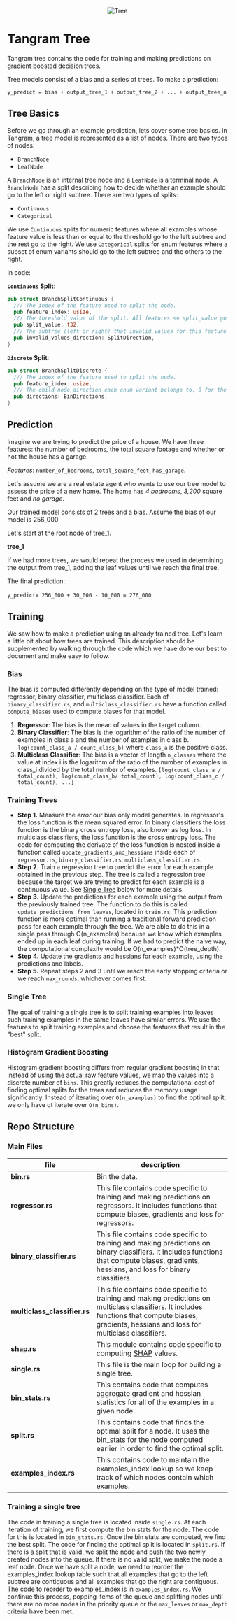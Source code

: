 <p align="center">
  <img src="tree.svg" title="Tree">
</p>

# Tangram Tree

Tangram tree contains the code for training and making predictions on gradient boosted decision trees.

Tree models consist of a bias and a series of trees. To make a prediction:

`y_predict = bias + output_tree_1 + output_tree_2 + ... + output_tree_n`

## Tree Basics

Before we go through an example prediction, lets cover some tree basics. In Tangram, a tree model is represented as a list of nodes. There are two types of nodes:

- `BranchNode`
- `LeafNode`

A `BranchNode` is an internal tree node and a `LeafNode` is a terminal node. A `BranchNode` has a split describing how to decide whether an example should go to the left or right subtree. There are two types of splits:

- `Continuous`
- `Categorical`

We use `Continuous` splits for numeric features where all examples whose feature value is less than or equal to the threshold go to the left subtree and the rest go to the right. We use `Categorical` splits for enum features where a subset of enum variants should go to the left subtree and the others to the right.

In code:

**`Continuous` Split**:

```rust
pub struct BranchSplitContinuous {
  /// The index of the feature used to split the node.
  pub feature_index: usize,
  /// The threshold value of the split. All features <= split_value go to the left subtree and all features  > split_value go to the right.
  pub split_value: f32,
  /// The subtree (left or right) that invalid values for this feature should go to.
  pub invalid_values_direction: SplitDirection,
}
```

**`Discrete` Split**:

```rust
pub struct BranchSplitDiscrete {
  /// The index of the feature used to split the node.
  pub feature_index: usize,
  /// The child node direction each enum variant belongs to, 0 for the left child and 1 for the right.
  pub directions: BinDirections,
}
```

## Prediction

Imagine we are trying to predict the price of a house. We have three features: the number of bedrooms, the total square footage and whether or not the house has a garage.

_Features_: `number_of_bedrooms`, `total_square_feet`, `has_garage`.

Let's assume we are a real estate agent who wants to use our tree model to assess the price of a new home. The home has _4 bedrooms_, _3,200_ square feet and _no garage_.

Our trained model consists of 2 trees and a bias. Assume the bias of our model is 256_000.

Let's start at the root node of tree_1.

**tree_1**

If we had more trees, we would repeat the process we used in determining the output from tree_1, adding the leaf values until we reach the final tree.

The final prediction:

`y_predict= 256_000 + 30_000 - 10_000 = 276_000`.

## Training

We saw how to make a prediction using an already trained tree. Let's learn a little bit about how trees are trained. This description should be supplemented by walking through the code which we have done our best to document and make easy to follow.

### Bias

The bias is computed differently depending on the type of model trained: regressor, binary classifier, multiclass classifier. Each of `binary_classifier.rs`, and `multiclass_classifier.rs` have a function called `compute_biases` used to compute biases for that model.

1. **Regressor**: The bias is the mean of values in the target column.
2. **Binary Classifier**: The bias is the logarithm of the ratio of the number of examples in class a and the number of examples in class b. `log(count_class_a / count_class_b)` where `class_a` is the positive class.
3. **Multiclass Classifier**: The bias is a vector of length `n_classes` where the value at index i is the logarithm of the ratio of the number of examples in class_i divided by the total number of examples. `[log(count_class_a / total_count), log(count_class_b/ total_count), log(count_class_c / total_count), ...]`

### Training Trees

- **Step 1.** Measure the _error_ our bias only model generates. In regressor's the loss function is the mean squared error. In binary classifiers the loss function is the binary cross entropy loss, also known as log loss. In multiclass classifiers, the loss function is the cross entropy loss. The code for computing the derivate of the loss function is nested inside a function called `update_gradients_and_hessians` inside each of `regressor.rs`, `binary_classifier.rs`, `multiclass_classifier.rs`.
- **Step 2.** Train a regression tree to predict the error for each example obtained in the previous step. The tree is called a regression tree because the target we are trying to predict for each example is a continuous value. See [Single Tree](single-tree) below for more details.
- **Step 3.** Update the predictions for each example using the output from the previously trained tree. The function to do this is called `update_predictions_from_leaves`, located in `train.rs`. This prediction function is more optimal than running a traditional forward prediction pass for each example through the tree. We are able to do this in a single pass through O(n_examples) because we know which examples ended up in each leaf during training. If we had to predict the naive way, the computational complexity would be O(n_examples)\*O(tree_depth).
- **Step 4.** Update the gradients and hessians for each example, using the predictions and labels.
- **Step 5.** Repeat steps 2 and 3 until we reach the early stopping criteria or we reach `max_rounds`, whichever comes first.

### Single Tree

The goal of training a single tree is to split training examples into leaves such training examples in the same leaves have similar errors. We use the features to split training examples and choose the features that result in the "best" split.

### Histogram Gradient Boosting

Histogram gradient boosting differs from regular gradient boosting in that instead of using the actual raw feature values, we map the values into a discrete number of `bins`. This greatly reduces the computational cost of finding optimal splits for the trees and reduces the memory usage significantly. Instead of iterating over `O(n_examples)` to find the optimal split, we only have ot iterate over `O(n_bins)`.

## Repo Structure

### Main Files

| file                         | description                                                                                                                                                                                        |
| ---------------------------- | -------------------------------------------------------------------------------------------------------------------------------------------------------------------------------------------------- |
| **bin.rs**                   | Bin the data.                                                                                                                                                                                      |
| **regressor.rs**             | This file contains code specific to training and making predictions on regressors. It includes functions that compute biases, gradients and loss for regressors.                                   |
| **binary_classifier.rs**     | This file contains code specific to training and making predictions on binary classifiers. It includes functions that compute biases, gradients, hessians, and loss for binary classifiers.        |
| **multiclass_classifier.rs** | This file contains code specific to training and making predictions on multiclass classifiers. It includes functions that compute biases, gradients, hessians and loss for multiclass classifiers. |
| **shap.rs**                  | This module contains code specific to computing [SHAP](https://github.com/slundberg/shap) values.                                                                                                  |
| **single.rs**                | This file is the main loop for building a single tree.                                                                                                                                             |
| **bin_stats.rs**             | This contains code that computes aggregate gradient and hessian statistics for all of the examples in a given node.                                                                                |
| **split.rs**                 | This contains code that finds the optimal split for a node. It uses the bin_stats for the node computed earlier in order to find the optimal split.                                                |
| **examples_index.rs**        | This contains code to maintain the examples_index lookup so we keep track of which nodes contain which examples.                                                                                   |

### Training a single tree

The code in training a single tree is located inside `single.rs`. At each iteration of training, we first compute the bin stats for the node. The code for this is located in `bin_stats.rs`. Once the bin stats are computed, we find the best split. The code for finding the optimal split is located in `split.rs`. If there is a split that is valid, we split the node and push the two newly created nodes into the queue. If there is no valid split, we make the node a leaf node. Once we have split a node, we need to reorder the examples_index lookup table such that all examples that go to the left subtree are contiguous and all examples that go the right are contiguous. The code to reorder to examples_index is in `examples_index.rs`. We continue this process, popping items of the queue and splitting nodes until there are no more nodes in the priority queue or the `max_leaves` or `max_depth` criteria have been met.
